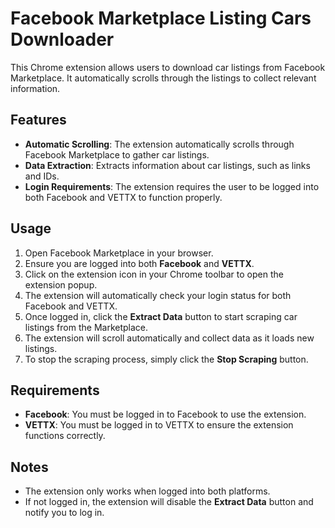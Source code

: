 # Facebook Marketplace Listing Cars Downloader

This Chrome extension allows users to download car listings from Facebook Marketplace. It automatically scrolls through the listings to collect relevant information.

## Features
- **Automatic Scrolling**: The extension automatically scrolls through Facebook Marketplace to gather car listings.
- **Data Extraction**: Extracts information about car listings, such as links and IDs.
- **Login Requirements**: The extension requires the user to be logged into both Facebook and VETTX to function properly.


## Usage

1. Open Facebook Marketplace in your browser.
2. Ensure you are logged into both **Facebook** and **VETTX**.
3. Click on the extension icon in your Chrome toolbar to open the extension popup.
4. The extension will automatically check your login status for both Facebook and VETTX.
5. Once logged in, click the **Extract Data** button to start scraping car listings from the Marketplace.
6. The extension will scroll automatically and collect data as it loads new listings.
7. To stop the scraping process, simply click the **Stop Scraping** button.

## Requirements
- **Facebook**: You must be logged in to Facebook to use the extension.
- **VETTX**: You must be logged in to VETTX to ensure the extension functions correctly.

## Notes
- The extension only works when logged into both platforms.
- If not logged in, the extension will disable the **Extract Data** button and notify you to log in.
